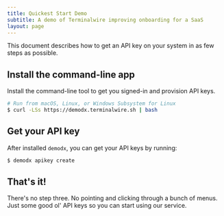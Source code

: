 ```yaml
---
title: Quickest Start Demo
subtitle: A demo of Terminalwire improving onboarding for a SaaS
layout: page
---
```


This document describes how to get an API key on your system in as few steps as possible.

## Install the command-line app

Install the command-line tool to get you signed-in and provision API keys.

```sh
# Run from macOS, Linux, or Windows Subsystem for Linux
$ curl -LSs https://demodx.terminalwire.sh | bash
```

## Get your API key

After installed `demodx`, you can get your API keys by running:

```sh
$ demodx apikey create
```

## That's it!

There's no step three. No pointing and clicking through a bunch of menus. Just some good ol' API keys so you can start using our service.
